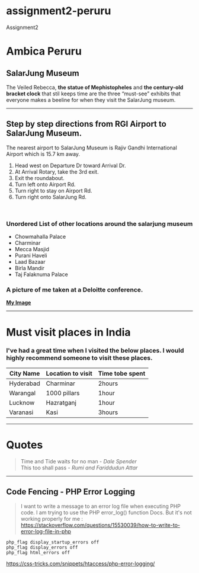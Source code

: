 # assignment2-peruru
Assignment2
# Ambica Peruru
## SalarJung Museum
The Veiled Rebecca, **the statue of Mephistopheles** and **the century-old bracket clock** that stil keeps time are the three “must-see” exhibits that everyone makes a beeline for when they visit the SalarJung museum.

---

## Step by step directions from RGI Airport to SalarJung Museum.
The nearest airport to SalarJung Museum is Rajiv Gandhi International Airport which is 15.7 km away.

1. Head west on Departure Dr toward Arrival Dr.
2. At Arrival Rotary, take the 3rd exit.
3. Exit the roundabout.
4. Turn left onto Airport Rd.
5. Turn right to stay on Airport Rd.
6. Turn right onto SalarJung Rd.
<br>

### Unordered List of other locations around the salarjung museum
- Chowmahalla Palace
- Charminar
- Mecca Masjid
- Purani Haveli
- Laad Bazaar
- Birla Mandir
- Taj Falaknuma Palace

### A picture of me taken at a Deloitte conference.
**[My Image](Ambica%20Peruru.png)**
<br>

---

# Must visit places in India
### I've had a great time when I visited the below places. I would highly recommend someone to visit these places.

| City Name      | Location to visit | Time tobe spent     |
|----------------|-------------------|---------------------|
| Hyderabad      | Charminar         | 2hours              | 
| Warangal       | 1000 pillars      | 1hour               |
| Lucknow        | Hazratganj        | 1hour               |
| Varanasi       | Kasi              | 3hours              |

---

# Quotes

> Time and Tide waits for no man - *Dale Spender* <br>
> This too shall pass - *Rumi and Fariddudun Attar*

---

## Code Fencing - PHP Error Logging
>I want to write a message to an error log file when executing PHP code. I am trying to use the PHP error_log() function Docs. But it's not working properly for me : <https://stackoverflow.com/questions/15530039/how-to-write-to-error-log-file-in-php>

```
php_flag display_startup_errors off
php_flag display_errors off
php_flag html_errors off
```
<https://css-tricks.com/snippets/htaccess/php-error-logging/>